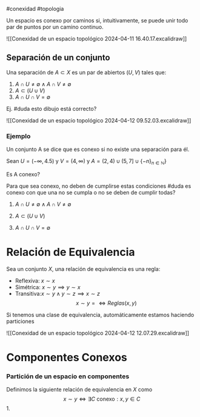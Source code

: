 #conexidad #topologia 

Un espacio es conexo por caminos si, intuitivamente, se puede unir todo par de puntos por un camino continuo.

![[Conexidad de un espacio topológico 2024-04-11 16.40.17.excalidraw]]

## Separación de un conjunto

Una separación de $A\subset X$ es un par de abiertos $(U,V)$ tales que:
1. $A\cap U≠\emptyset\land A\cap V≠\emptyset$
2. $A\subset(U\cup V)$
3. $A\cap U\cap V=\emptyset$

Ej. #duda esto dibujo está correcto?

![[Conexidad de un espacio topológico 2024-04-12 09.52.03.excalidraw]]

### Ejemplo
Un conjunto A se dice que es conexo si no existe una separación para él.

Sean $U=(-\infty,4.5)$ y $V=(4,\infty)$ y $A=(2,4)\cup(5,7]\cup \{ -n \}_{n\in\mathbb{N}} \}$

Es A conexo?

Para que sea conexo, no deben de cumplirse estas condiciones
#duda es conexo con que una no se cumpla o no se deben de cumplir todas?
1. $A\cap U≠\emptyset\land A\cap V≠\emptyset$


2. $A\subset(U\cup V)$


3. $A\cap U\cap V=\emptyset$


# Relación de Equivalencia

Sea un conjunto $X$, una relación de equivalencia es una regla:
- Reflexiva: $x\sim x$
- Simétrica: $x\sim y\implies y\sim x$
- Transitiva:$x\sim y\land y\sim z\implies x\sim z$
$$x\sim y=\Leftrightarrow Reglas(x,y)$$

Si tenemos una clase de equivalencia, automáticamente estamos haciendo particiones

![[Conexidad de un espacio topológico 2024-04-12 12.07.29.excalidraw]]

# Componentes Conexos

### Partición de un espacio en componentes

Definimos la siguiente relación de equivalencia en $X$ como $$x\sim y\Leftrightarrow \exists C\text{ conexo}:x,y\in C$$
1. 